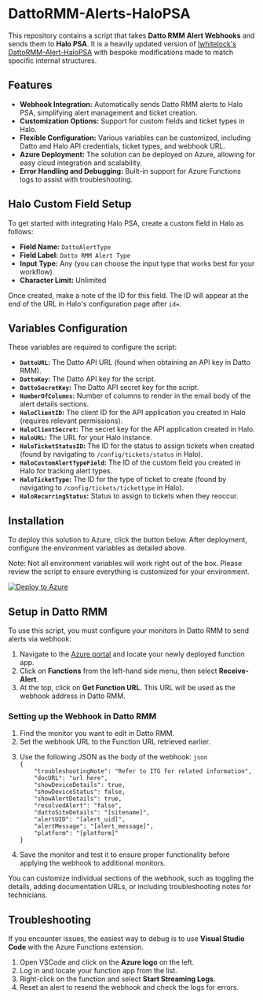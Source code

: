 <h1>DattoRMM-Alerts-HaloPSA</h1>

<p>This repository contains a script that takes <strong>Datto RMM Alert Webhooks</strong> and sends them to <strong>Halo PSA</strong>. It is a heavily updated version of <a href="https://github.com/lwhitelock/DattoRMM-Alert-HaloPSA">lwhitelock's DattoRMM-Alert-HaloPSA</a> with bespoke modifications made to match specific internal structures.</p>

<h2>Features</h2>

<ul>
<li><strong>Webhook Integration:</strong> Automatically sends Datto RMM alerts to Halo PSA, simplifying alert management and ticket creation.</li>
<li><strong>Customization Options:</strong> Support for custom fields and ticket types in Halo.</li>
<li><strong>Flexible Configuration:</strong> Various variables can be customized, including Datto and Halo API credentials, ticket types, and webhook URL.</li>
<li><strong>Azure Deployment:</strong> The solution can be deployed on Azure, allowing for easy cloud integration and scalability.</li>
<li><strong>Error Handling and Debugging:</strong> Built-in support for Azure Functions logs to assist with troubleshooting.</li>
</ul>

<h2>Halo Custom Field Setup</h2>

<p>To get started with integrating Halo PSA, create a custom field in Halo as follows:</p>

<ul>
<li><strong>Field Name:</strong> <code>DattoAlertType</code></li>
<li><strong>Field Label:</strong> <code>Datto RMM Alert Type</code></li>
<li><strong>Input Type:</strong> Any (you can choose the input type that works best for your workflow)</li>
<li><strong>Character Limit:</strong> Unlimited</li>
</ul>

<p>Once created, make a note of the ID for this field. The ID will appear at the end of the URL in Halo's configuration page after <code>id=</code>.</p>

<h2>Variables Configuration</h2>

<p>These variables are required to configure the script:</p>

<ul>
<li><strong><code>DattoURL</code>:</strong> The Datto API URL (found when obtaining an API key in Datto RMM).</li>
<li><strong><code>DattoKey</code>:</strong> The Datto API key for the script.</li>
<li><strong><code>DattoSecretKey</code>:</strong> The Datto API secret key for the script.</li>
<li><strong><code>NumberOfColumns</code>:</strong> Number of columns to render in the email body of the alert details sections.</li>
<li><strong><code>HaloClientID</code>:</strong> The client ID for the API application you created in Halo (requires relevant permissions).</li>
<li><strong><code>HaloClientSecret</code>:</strong> The secret key for the API application created in Halo.</li>
<li><strong><code>HaloURL</code>:</strong> The URL for your Halo instance.</li>
<li><strong><code>HaloTicketStatusID</code>:</strong> The ID for the status to assign tickets when created (found by navigating to <code>/config/tickets/status</code> in Halo).</li>
<li><strong><code>HaloCustomAlertTypeField</code>:</strong> The ID of the custom field you created in Halo for tracking alert types.</li>
<li><strong><code>HaloTicketType</code>:</strong> The ID for the type of ticket to create (found by navigating to <code>/config/tickets/tickettype</code> in Halo).</li>
<li><strong><code>HaloRecurringStatus</code>:</strong> Status to assign to tickets when they reoccur.</li>
</ul>

<h2>Installation</h2>

<p>To deploy this solution to Azure, click the button below. After deployment, configure the environment variables as detailed above.</p>

<p>Note: Not all environment variables will work right out of the box. Please review the script to ensure everything is customized for your environment.</p>

<p><a href="https://portal.azure.com/#create/Microsoft.Template/uri/https%3a%2f%2fraw.githubusercontent.com%2fOliverPerring%2fDattoRMM-Alert-HaloPSA%2fmain%2fDeployment%2fAzureDeployment.json"><img src="https://aka.ms/deploytoazurebutton" alt="Deploy to Azure" /></a></p>

<h2>Setup in Datto RMM</h2>

<p>To use this script, you must configure your monitors in Datto RMM to send alerts via webhook:</p>

<ol>
<li>Navigate to the <a href="https://portal.azure.com/">Azure portal</a> and locate your newly deployed function app.</li>
<li>Click on <strong>Functions</strong> from the left-hand side menu, then select <strong>Receive-Alert</strong>.</li>
<li>At the top, click on <strong>Get Function URL</strong>. This URL will be used as the webhook address in Datto RMM.</li>
</ol>

<h3>Setting up the Webhook in Datto RMM</h3>

<ol>
<li>Find the monitor you want to edit in Datto RMM.</li>
<li>Set the webhook URL to the Function URL retrieved earlier.</li>
<li><p>Use the following JSON as the body of the webhook:
<code>json
{
    "troubleshootingNote": "Refer to ITG for related information",
    "docURL": "url here",
    "showDeviceDetails": true,
    "showDeviceStatus": false,
    "showAlertDetails": true,
    "resolvedAlert": "false",
    "dattoSiteDetails": "[sitename]",
    "alertUID": "[alert_uid]",
    "alertMessage": "[alert_message]",
    "platform": "[platform]"
}
</code></p></li>
<li><p>Save the monitor and test it to ensure proper functionality before applying the webhook to additional monitors.</p></li>
</ol>

<p>You can customize individual sections of the webhook, such as toggling the details, adding documentation URLs, or including troubleshooting notes for technicians.</p>

<h2>Troubleshooting</h2>

<p>If you encounter issues, the easiest way to debug is to use <strong>Visual Studio Code</strong> with the Azure Functions extension.</p>

<ol>
<li>Open VSCode and click on the <strong>Azure logo</strong> on the left.</li>
<li>Log in and locate your function app from the list.</li>
<li>Right-click on the function and select <strong>Start Streaming Logs</strong>.</li>
<li>Reset an alert to resend the webhook and check the logs for errors.</li>
</ol>
